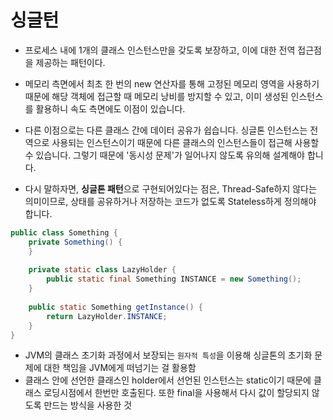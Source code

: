 # 싱글턴

- 프로세스 내에 1개의 클래스 인스턴스만을 갖도록 보장하고, 이에 대한 전역 접근점을 제공하는 패턴이다.

- 메모리 측면에서 최초 한 번의 new 연산자를 통해 고정된 메모리 영역을 사용하기 때문에 해당 객체에 접근할 때 메모리 낭비를 방지할 수 있고, 이미 생성된 인스턴스를 활용하니 속도 측면에도 이점이 있습니다.

- 다른 이점으로는 다른 클래스 간에 데이터 공유가 쉽습니다. 싱글톤 인스턴스는 전역으로 사용되는 인스턴스이기 때문에 다른 클래스의 인스턴스들이 접근해 사용할 수 있습니다. 그렇기 때문에 '동시성 문제'가 일어나지 않도록 유의해 설계해야 합니다.

- 다시 말하자면, **싱글톤 패턴**으로 구현되어있다는 점은, Thread-Safe하지 않다는 의미이므로, 상태를 공유하거나 저장하는 코드가 없도록 Stateless하게 정의해야 합니다.

```java
public class Something {
    private Something() {
    }
 
    private static class LazyHolder {
        public static final Something INSTANCE = new Something();
    }
 
    public static Something getInstance() {
        return LazyHolder.INSTANCE;
    }
}
```

- JVM의 클래스 초기화 과정에서 보장되는 `원자적 특성`을 이용해 싱글톤의 초기화 문제에 대한 책임을 JVM에게 떠넘기는 걸 활용함
- 클래스 안에 선언한 클래스인 holder에서 선언된 인스턴스는 static이기 때문에 클래스 로딩시점에서 한번만 호출된다. 또한 final을 사용해서 다시 값이 할당되지 않도록 만드는 방식을 사용한 것